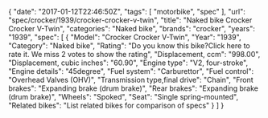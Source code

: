 {
    "date": "2017-01-12T22:46:50Z",
    "tags": [
        "motorbike",
        "spec"
    ],
    "url": "spec\/crocker\/1939\/crocker-crocker-v-twin",
    "title": "Naked bike Crocker Crocker V-Twin",
    "categories": "Naked bike",
    "brands": "crocker",
    "years": "1939",
    "spec": [
        {
            "Model": "Crocker Crocker V-Twin",
            "Year": "1939",
            "Category": "Naked bike",
            "Rating": "Do you know this bike?Click here to rate it. We miss 2 votes to show the rating",
            "Displacement, ccm": "998.00",
            "Displacement, cubic inches": "60.90",
            "Engine type": "V2, four-stroke",
            "Engine details": "45degree",
            "Fuel system": "Carburettor",
            "Fuel control": "Overhead Valves (OHV)",
            "Transmission type,final drive": "Chain",
            "Front brakes": "Expanding brake (drum brake)",
            "Rear brakes": "Expanding brake (drum brake)",
            "Wheels": "Spoked",
            "Seat": "Single spring-mounted",
            "Related bikes": "List related bikes for comparison of specs"
        }
    ]
}